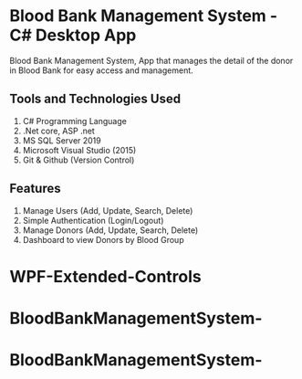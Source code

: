 # Blood Bank Management System - C# Desktop App
Blood Bank Management System, App that manages the detail of the donor in Blood Bank for easy access and management.



## Tools and Technologies Used
1. C# Programming Language
2. .Net core, ASP .net
2. MS SQL Server 2019
3. Microsoft Visual Studio (2015)
4. Git & Github (Version Control)

## Features
1. Manage Users (Add, Update, Search, Delete)
2. Simple Authentication (Login/Logout)
3. Manage Donors (Add, Update, Search, Delete)
4. Dashboard to view Donors by Blood Group




# WPF-Extended-Controls
# BloodBankManagementSystem-
# BloodBankManagementSystem-
